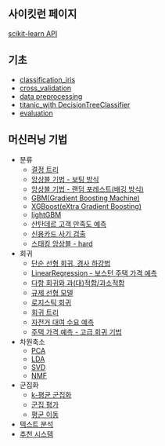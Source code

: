 ## 사이킷런 페이지
[scikit-learn API](https://scikit-learn.org/stable/modules/classes.html)

## 기초
- [classification_iris](https://github.com/rbdus0715/kaggle/blob/main/study/sklearn/classification_iris.ipynb)
- [cross_validation](https://github.com/rbdus0715/kaggle/blob/main/study/sklearn/cross_validation.ipynb)
- [data preprocessing](https://github.com/rbdus0715/kaggle/blob/main/study/sklearn/data_preprocessing.ipynb)
- [titanic_with DecisionTreeClassifier](https://github.com/rbdus0715/Machine-Learning/blob/main/study/sklearn/titanic_sklearn.ipynb)
- [evaluation](https://github.com/rbdus0715/Machine-Learning/blob/main/study/sklearn/evaluation.ipynb)

## 머신러닝 기법
- 분류
  - [결정 트리](https://github.com/rbdus0715/Machine-Learning/blob/main/study/sklearn/decision_tree.ipynb)
  - [앙상블 기법 - 보팅 방식](https://github.com/rbdus0715/Machine-Learning/blob/main/study/sklearn/ensemble_learning.ipynb)
  - [앙상블 기법 - 랜덤 포레스트(배깅 방식)](https://github.com/rbdus0715/Machine-Learning/blob/main/study/sklearn/random_forest.ipynb)
  - [GBM(Gradient Boosting Machine)](https://github.com/rbdus0715/Machine-Learning/blob/main/study/sklearn/Gradient_Boosting_Machine.ipynb)
  - [XGBoost(eXtra Gradient Boosting)](https://github.com/rbdus0715/Machine-Learning/blob/main/study/sklearn/eXtra_Gradient_Boost.ipynb)
  - [lightGBM](https://github.com/rbdus0715/Machine-Learning/blob/main/study/sklearn/Light_GBM.ipynb)
  - [산탄데르 고객 만족도 예측](https://github.com/rbdus0715/Machine-Learning/blob/main/study/sklearn/santander_customer_satisfaction.ipynb)
  - [신용카드 사기 검출](https://github.com/rbdus0715/Machine-Learning/blob/main/study/sklearn/creditcard_fraud.ipynb)
  - [스태킹 앙상블 - hard](https://github.com/rbdus0715/Machine-Learning/blob/main/study/sklearn/stacking_ensemble.ipynb)
- 회귀
  - [단순 선형 회귀, 경사 하강법](https://github.com/rbdus0715/Machine-Learning/blob/main/study/sklearn/regression.ipynb)
  - [LinearRegression - 보스턴 주택 가격 예측](https://github.com/rbdus0715/Machine-Learning/blob/main/study/sklearn/boston.ipynb)
  - [다항 회귀와 과(대)적합/과소적합](https://github.com/rbdus0715/Machine-Learning/blob/main/study/sklearn/polynomial_over_underfitting.ipynb)
  - [규제 선형 모델](https://github.com/rbdus0715/Machine-Learning/blob/main/study/sklearn/regularization_regression.ipynb)
  - [로지스틱 회귀](https://github.com/rbdus0715/Machine-Learning/blob/main/study/sklearn/logistic_regression.ipynb)
  - [회귀 트리](https://github.com/rbdus0715/Machine-Learning/blob/main/study/sklearn/regression_tree.ipynb)
  - [자전거 대여 수요 예측](https://github.com/rbdus0715/Machine-Learning/blob/main/study/sklearn/bike_sharing_demand.ipynb)
  - [주택 가격 예측 - 고급 회귀 기법]()
- 차원축소
  - [PCA](https://github.com/rbdus0715/Machine-Learning/blob/main/study/sklearn/PCA.ipynb)
  - [LDA](https://github.com/rbdus0715/Machine-Learning/blob/main/study/sklearn/LDA.ipynb)
  - [SVD](https://github.com/rbdus0715/Machine-Learning/blob/main/study/sklearn/SVD.ipynb)
  - [NMF](https://github.com/rbdus0715/Machine-Learning/blob/main/study/sklearn/NMF.ipynb)
- 군집화
  - [k-평균 군집화](https://github.com/rbdus0715/Machine-Learning/blob/main/study/sklearn/clustering.ipynb)
  - [군집 평가](https://github.com/rbdus0715/Machine-Learning/blob/main/study/sklearn/cluster_evaluation.ipynb)
  - [평균 이동](https://github.com/rbdus0715/Machine-Learning/blob/main/study/sklearn/mean_shift.ipynb)
- [텍스트 분석]()
- [추천 시스템]()
